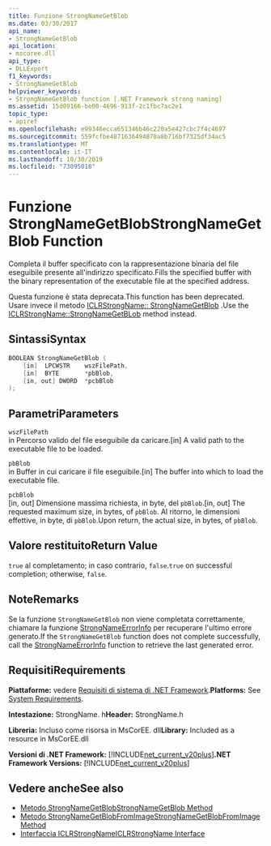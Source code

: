 ```yaml
---
title: Funzione StrongNameGetBlob
ms.date: 03/30/2017
api_name:
- StrongNameGetBlob
api_location:
- mscoree.dll
api_type:
- DLLExport
f1_keywords:
- StrongNameGetBlob
helpviewer_keywords:
- StrongNameGetBlob function [.NET Framework strong naming]
ms.assetid: 15d09166-be00-4696-913f-2c1fbc7ac2e1
topic_type:
- apiref
ms.openlocfilehash: e99346ecca651346b46c220a5e427cbc7f4c4697
ms.sourcegitcommit: 559fcfbe4871636494870a8b716bf7325df34ac5
ms.translationtype: MT
ms.contentlocale: it-IT
ms.lasthandoff: 10/30/2019
ms.locfileid: "73095018"
---
```

# <a name="strongnamegetblob-function"></a><span data-ttu-id="2bce8-102">Funzione StrongNameGetBlob</span><span class="sxs-lookup"><span data-stu-id="2bce8-102">StrongNameGetBlob Function</span></span>
<span data-ttu-id="2bce8-103">Completa il buffer specificato con la rappresentazione binaria del file eseguibile presente all'indirizzo specificato.</span><span class="sxs-lookup"><span data-stu-id="2bce8-103">Fills the specified buffer with the binary representation of the executable file at the specified address.</span></span>  
  
 <span data-ttu-id="2bce8-104">Questa funzione è stata deprecata.</span><span class="sxs-lookup"><span data-stu-id="2bce8-104">This function has been deprecated.</span></span> <span data-ttu-id="2bce8-105">Usare invece il metodo [ICLRStrongName:: StrongNameGetBlob](../hosting/iclrstrongname-strongnamegetblob-method.md) .</span><span class="sxs-lookup"><span data-stu-id="2bce8-105">Use the [ICLRStrongName::StrongNameGetBLob](../hosting/iclrstrongname-strongnamegetblob-method.md) method instead.</span></span>  
  
## <a name="syntax"></a><span data-ttu-id="2bce8-106">Sintassi</span><span class="sxs-lookup"><span data-stu-id="2bce8-106">Syntax</span></span>  
  
```cpp  
BOOLEAN StrongNameGetBlob (  
    [in]  LPCWSTR    wszFilePath,  
    [in]  BYTE       *pbBlob,  
    [in, out] DWORD  *pcbBlob  
);  
```  
  
## <a name="parameters"></a><span data-ttu-id="2bce8-107">Parametri</span><span class="sxs-lookup"><span data-stu-id="2bce8-107">Parameters</span></span>  
 `wszFilePath`  
 <span data-ttu-id="2bce8-108">in Percorso valido del file eseguibile da caricare.</span><span class="sxs-lookup"><span data-stu-id="2bce8-108">[in] A valid path to the executable file to be loaded.</span></span>  
  
 `pbBlob`  
 <span data-ttu-id="2bce8-109">in Buffer in cui caricare il file eseguibile.</span><span class="sxs-lookup"><span data-stu-id="2bce8-109">[in] The buffer into which to load the executable file.</span></span>  
  
 `pcbBlob`  
 <span data-ttu-id="2bce8-110">[in, out] Dimensione massima richiesta, in byte, del `pbBlob`.</span><span class="sxs-lookup"><span data-stu-id="2bce8-110">[in, out] The requested maximum size, in bytes, of `pbBlob`.</span></span> <span data-ttu-id="2bce8-111">Al ritorno, le dimensioni effettive, in byte, di `pbBlob`.</span><span class="sxs-lookup"><span data-stu-id="2bce8-111">Upon return, the actual size, in bytes, of `pbBlob`.</span></span>  
  
## <a name="return-value"></a><span data-ttu-id="2bce8-112">Valore restituito</span><span class="sxs-lookup"><span data-stu-id="2bce8-112">Return Value</span></span>  
 <span data-ttu-id="2bce8-113">`true` al completamento; in caso contrario, `false`.</span><span class="sxs-lookup"><span data-stu-id="2bce8-113">`true` on successful completion; otherwise, `false`.</span></span>  
  
## <a name="remarks"></a><span data-ttu-id="2bce8-114">Note</span><span class="sxs-lookup"><span data-stu-id="2bce8-114">Remarks</span></span>  
 <span data-ttu-id="2bce8-115">Se la funzione `StrongNameGetBlob` non viene completata correttamente, chiamare la funzione [StrongNameErrorInfo](strongnameerrorinfo-function.md) per recuperare l'ultimo errore generato.</span><span class="sxs-lookup"><span data-stu-id="2bce8-115">If the `StrongNameGetBlob` function does not complete successfully, call the [StrongNameErrorInfo](strongnameerrorinfo-function.md) function to retrieve the last generated error.</span></span>  
  
## <a name="requirements"></a><span data-ttu-id="2bce8-116">Requisiti</span><span class="sxs-lookup"><span data-stu-id="2bce8-116">Requirements</span></span>  
 <span data-ttu-id="2bce8-117">**Piattaforme:** vedere [Requisiti di sistema di .NET Framework](../../get-started/system-requirements.md).</span><span class="sxs-lookup"><span data-stu-id="2bce8-117">**Platforms:** See [System Requirements](../../get-started/system-requirements.md).</span></span>  
  
 <span data-ttu-id="2bce8-118">**Intestazione:** StrongName. h</span><span class="sxs-lookup"><span data-stu-id="2bce8-118">**Header:** StrongName.h</span></span>  
  
 <span data-ttu-id="2bce8-119">**Libreria:** Incluso come risorsa in MsCorEE. dll</span><span class="sxs-lookup"><span data-stu-id="2bce8-119">**Library:** Included as a resource in MsCorEE.dll</span></span>  
  
 <span data-ttu-id="2bce8-120">**Versioni di .NET Framework:** [!INCLUDE[net_current_v20plus](../../../../includes/net-current-v20plus-md.md)]</span><span class="sxs-lookup"><span data-stu-id="2bce8-120">**.NET Framework Versions:** [!INCLUDE[net_current_v20plus](../../../../includes/net-current-v20plus-md.md)]</span></span>  
  
## <a name="see-also"></a><span data-ttu-id="2bce8-121">Vedere anche</span><span class="sxs-lookup"><span data-stu-id="2bce8-121">See also</span></span>

- [<span data-ttu-id="2bce8-122">Metodo StrongNameGetBlob</span><span class="sxs-lookup"><span data-stu-id="2bce8-122">StrongNameGetBlob Method</span></span>](../hosting/iclrstrongname-strongnamegetblob-method.md)
- [<span data-ttu-id="2bce8-123">Metodo StrongNameGetBlobFromImage</span><span class="sxs-lookup"><span data-stu-id="2bce8-123">StrongNameGetBlobFromImage Method</span></span>](../hosting/iclrstrongname-strongnamegetblobfromimage-method.md)
- [<span data-ttu-id="2bce8-124">Interfaccia ICLRStrongName</span><span class="sxs-lookup"><span data-stu-id="2bce8-124">ICLRStrongName Interface</span></span>](../hosting/iclrstrongname-interface.md)
